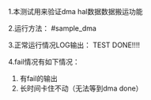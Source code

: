 1.本测试用来验证dma hal数据数据搬运功能

2.运行方法：
#sample_dma

3.正常运行情况LOG输出：
TEST DONE!!!!

4.fail情况有如下情况：
  1. 有fail的输出
  2. 长时间卡住不动（无法等到dma done）

